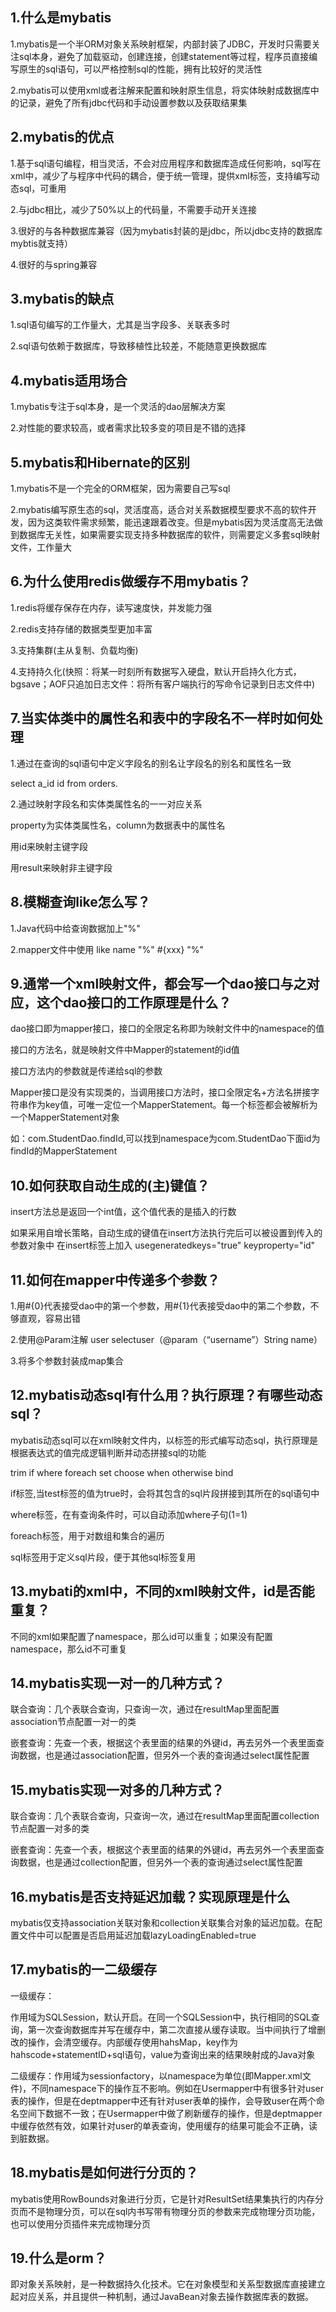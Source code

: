 ## 1.什么是mybatis 

 1.mybatis是一个半ORM对象关系映射框架，内部封装了JDBC，开发时只需要关注sql本身，避免了加载驱动，创建连接，创建statement等过程，程序员直接编写原生的sql语句，可以严格控制sql的性能，拥有比较好的灵活性 

 2.mybatis可以使用xml或者注解来配置和映射原生信息，将实体映射成数据库中的记录，避免了所有jdbc代码和手动设置参数以及获取结果集

## 2.mybatis的优点  

1.基于sql语句编程，相当灵活，不会对应用程序和数据库造成任何影响，sql写在xml中，减少了与程序中代码的耦合，便于统一管理，提供xml标签，支持编写动态sql，可重用  

2.与jdbc相比，减少了50%以上的代码量，不需要手动开关连接  

3.很好的与各种数据库兼容（因为mybatis封装的是jdbc，所以jdbc支持的数据库mybtis就支持） 

 4.很好的与spring兼容

## 3.mybatis的缺点 

 1.sql语句编写的工作量大，尤其是当字段多、关联表多时  

2.sql语句依赖于数据库，导致移植性比较差，不能随意更换数据库

## 4.mybatis适用场合  

1.mybatis专注于sql本身，是一个灵活的dao层解决方案  

2.对性能的要求较高，或者需求比较多变的项目是不错的选择

## 5.mybatis和Hibernate的区别  

1.mybatis不是一个完全的ORM框架，因为需要自己写sql  

2.mybatis编写原生态的sql，灵活度高，适合对关系数据模型要求不高的软件开发，因为这类软件需求频繁，能迅速跟着改变。但是mybatis因为灵活度高无法做到数据库无关性，如果需要实现支持多种数据库的软件，则需要定义多套sql映射文件，工作量大

## 6.为什么使用redis做缓存不用mybatis？  

1.redis将缓存保存在内存，读写速度快，并发能力强  

2.redis支持存储的数据类型更加丰富  

3.支持集群(主从复制、负载均衡) 

4.支持持久化(快照：将某一时刻所有数据写入硬盘，默认开启持久化方式，bgsave；AOF只追加日志文件：将所有客户端执行的写命令记录到日志文件中)

## 7.当实体类中的属性名和表中的字段名不一样时如何处理  

1.通过在查询的sql语句中定义字段名的别名让字段名的别名和属性名一致    

 select a_id id from orders.  

2.通过映射字段名和实体类属性名的一一对应关系     

property为实体类属性名，column为数据表中的属性名    

 用id来映射主键字段  <id property="id" column="order_id"/>    

 用result来映射非主键字段  <result property="no" column="order_no"/>

## 8.模糊查询like怎么写？ 

 1.Java代码中给查询数据加上"%"

 2.mapper文件中使用 like name "%" #{xxx} "%"

## 9.通常一个xml映射文件，都会写一个dao接口与之对应，这个dao接口的工作原理是什么？  

dao接口即为mapper接口，接口的全限定名称即为映射文件中的namespace的值  

接口的方法名，就是映射文件中Mapper的statement的id值 

 接口方法内的参数就是传递给sql的参数  

Mapper接口是没有实现类的，当调用接口方法时，接口全限定名+方法名拼接字符串作为key值，可唯一定位一个MapperStatement。每一个标签都会被解析为一个MapperStatement对象  

如：com.StudentDao.findId,可以找到namespace为com.StudentDao下面id为findId的MapperStatement

## 10.如何获取自动生成的(主)键值？ 

 insert方法总是返回一个int值，这个值代表的是插入的行数  

如果采用自增长策略，自动生成的键值在insert方法执行完后可以被设置到传入的参数对象中  在insert标签上加入 usegeneratedkeys="true" keyproperty="id"

## 11.如何在mapper中传递多个参数？ 

 1.用#{0}代表接受dao中的第一个参数，用#{1}代表接受dao中的第二个参数，不够直观，容易出错 

 2.使用@Param注解 user selectuser（@param（“username”）String name）  

3.将多个参数封装成map集合

## 12.mybatis动态sql有什么用？执行原理？有哪些动态sql？  

mybatis动态sql可以在xml映射文件内，以标签的形式编写动态sql，执行原理是根据表达式的值完成逻辑判断并动态拼接sql的功能  

trim   if   where  foreach  set  choose  when  otherwise  bind  

if标签,当test标签的值为true时，会将其包含的sql片段拼接到其所在的sql语句中  

 where标签，在有查询条件时，可以自动添加where子句(1=1) 

 foreach标签，用于对数组和集合的遍历

sql标签用于定义sql片段，便于其他sql标签复用

## 13.mybati的xml中，不同的xml映射文件，id是否能重复？ 

 不同的xml如果配置了namespace，那么id可以重复；如果没有配置namespace，那么id不可重复

## 14.mybatis实现一对一的几种方式？ 

 联合查询：几个表联合查询，只查询一次，通过在resultMap里面配置association节点配置一对一的类  

嵌套查询：先查一个表，根据这个表里面的结果的外键id，再去另外一个表里面查询数据，也是通过association配置，但另外一个表的查询通过select属性配置

## 15.mybatis实现一对多的几种方式？   

联合查询：几个表联合查询，只查询一次，通过在resultMap里面配置collection节点配置一对多的类 

 嵌套查询：先查一个表，根据这个表里面的结果的外键id，再去另外一个表里面查询数据，也是通过collection配置，但另外一个表的查询通过select属性配置

## 16.mybatis是否支持延迟加载？实现原理是什么  

mybatis仅支持association关联对象和collection关联集合对象的延迟加载。在配置文件中可以配置是否启用延迟加载lazyLoadingEnabled=true   

## 17.mybatis的一二级缓存  

一级缓存：

作用域为SQLSession，默认开启。在同一个SQLSession中，执行相同的SQL查询，第一次查询数据库并写在缓存中，第二次直接从缓存读取。当中间执行了增删改的操作，会清空缓存。内部缓存使用hahsMap，key作为hahscode+statementID+sql语句，value为查询出来的结果映射成的Java对象  

二级缓存：作用域为sessionfactory，以namespace为单位(即Mapper.xml文件)，不同namespace下的操作互不影响。例如在Usermapper中有很多针对user表的操作，但是在deptmapper中还有针对user表单的操作，会导致user在两个命名空间下数据不一致；在Usermapper中做了刷新缓存的操作，但是deptmapper中缓存依然有效，如果针对user的单表查询，使用缓存的结果可能会不正确，读到脏数据。

## 18.mybatis是如何进行分页的？

  mybatis使用RowBounds对象进行分页，它是针对ResultSet结果集执行的内存分页而不是物理分页，可以在sql内书写带有物理分页的参数来完成物理分页功能，也可以使用分页插件来完成物理分页

## 19.什么是orm？ 

 即对象关系映射，是一种数据持久化技术。它在对象模型和关系型数据库直接建立起对应关系，并且提供一种机制，通过JavaBean对象去操作数据库表的数据。



